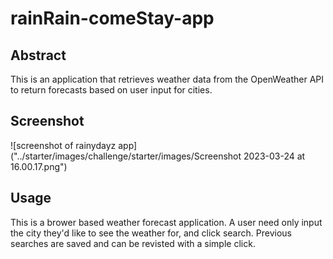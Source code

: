 # rainRain-comeStay-app

## Abstract
This is an application that retrieves weather data from the OpenWeather API to return forecasts based on user input for cities. 

## Screenshot
![screenshot of rainydayz app]("../starter/images/challenge/starter/images/Screenshot 2023-03-24 at 16.00.17.png")



## Usage
This is a brower based weather forecast application. A user need only input the city they'd like to see the weather for, and click search. Previous searches are saved and can be revisted with a simple click. 




